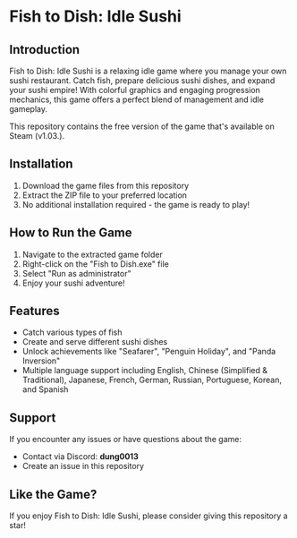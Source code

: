 # Fish to Dish: Idle Sushi

## Introduction

Fish to Dish: Idle Sushi is a relaxing idle game where you manage your own sushi restaurant. Catch fish, prepare delicious sushi dishes, and expand your sushi empire! With colorful graphics and engaging progression mechanics, this game offers a perfect blend of management and idle gameplay.

This repository contains the free version of the game that's available on Steam (v1.03.).

## Installation

1. Download the game files from this repository
2. Extract the ZIP file to your preferred location
3. No additional installation required - the game is ready to play!

## How to Run the Game

1. Navigate to the extracted game folder
2. Right-click on the "Fish to Dish.exe" file
3. Select "Run as administrator"
4. Enjoy your sushi adventure!

## Features

- Catch various types of fish
- Create and serve different sushi dishes
- Unlock achievements like "Seafarer", "Penguin Holiday", and "Panda Inversion"
- Multiple language support including English, Chinese (Simplified & Traditional), Japanese, French, German, Russian, Portuguese, Korean, and Spanish

## Support

If you encounter any issues or have questions about the game:

- Contact via Discord: **dung0013**
- Create an issue in this repository

## Like the Game?

If you enjoy Fish to Dish: Idle Sushi, please consider giving this repository a star!
